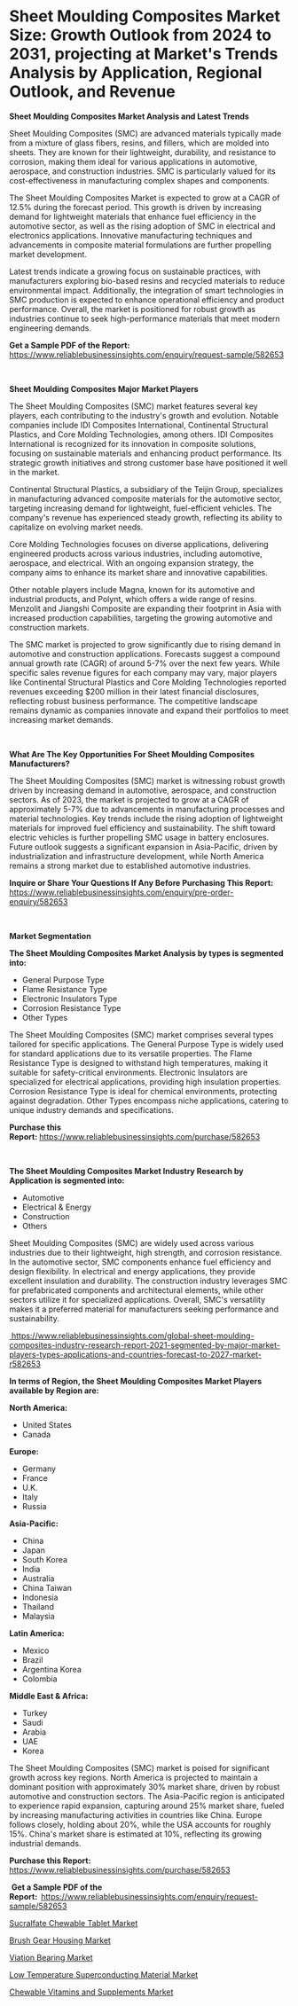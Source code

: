 <p><h1>Sheet Moulding Composites Market Size: Growth Outlook from 2024 to 2031, projecting at Market's Trends Analysis by Application, Regional Outlook, and Revenue</h1></p><p><strong>Sheet Moulding Composites Market Analysis and Latest Trends</strong></p>
<p><p>Sheet Moulding Composites (SMC) are advanced materials typically made from a mixture of glass fibers, resins, and fillers, which are molded into sheets. They are known for their lightweight, durability, and resistance to corrosion, making them ideal for various applications in automotive, aerospace, and construction industries. SMC is particularly valued for its cost-effectiveness in manufacturing complex shapes and components.</p><p>The Sheet Moulding Composites Market is expected to grow at a CAGR of 12.5% during the forecast period. This growth is driven by increasing demand for lightweight materials that enhance fuel efficiency in the automotive sector, as well as the rising adoption of SMC in electrical and electronics applications. Innovative manufacturing techniques and advancements in composite material formulations are further propelling market development. </p><p>Latest trends indicate a growing focus on sustainable practices, with manufacturers exploring bio-based resins and recycled materials to reduce environmental impact. Additionally, the integration of smart technologies in SMC production is expected to enhance operational efficiency and product performance. Overall, the market is positioned for robust growth as industries continue to seek high-performance materials that meet modern engineering demands.</p></p>
<p><strong>Get a Sample PDF of the Report:&nbsp;</strong> <a href="https://www.reliablebusinessinsights.com/enquiry/request-sample/582653?utm_campaign=97&utm_medium=2&utm_source=Github&utm_content=ia&utm_term=09122024&utm_id=sheet-moulding-composites">https://www.reliablebusinessinsights.com/enquiry/request-sample/582653</a></p>
<p>&nbsp;</p>
<p><strong>Sheet Moulding Composites Major Market Players</strong></p>
<p><p>The Sheet Moulding Composites (SMC) market features several key players, each contributing to the industry's growth and evolution. Notable companies include IDI Composites International, Continental Structural Plastics, and Core Molding Technologies, among others. IDI Composites International is recognized for its innovation in composite solutions, focusing on sustainable materials and enhancing product performance. Its strategic growth initiatives and strong customer base have positioned it well in the market.</p><p>Continental Structural Plastics, a subsidiary of the Teijin Group, specializes in manufacturing advanced composite materials for the automotive sector, targeting increasing demand for lightweight, fuel-efficient vehicles. The company's revenue has experienced steady growth, reflecting its ability to capitalize on evolving market needs.</p><p>Core Molding Technologies focuses on diverse applications, delivering engineered products across various industries, including automotive, aerospace, and electrical. With an ongoing expansion strategy, the company aims to enhance its market share and innovative capabilities.</p><p>Other notable players include Magna, known for its automotive and industrial products, and Polynt, which offers a wide range of resins. Menzolit and Jiangshi Composite are expanding their footprint in Asia with increased production capabilities, targeting the growing automotive and construction markets.</p><p>The SMC market is projected to grow significantly due to rising demand in automotive and construction applications. Forecasts suggest a compound annual growth rate (CAGR) of around 5-7% over the next few years. While specific sales revenue figures for each company may vary, major players like Continental Structural Plastics and Core Molding Technologies reported revenues exceeding $200 million in their latest financial disclosures, reflecting robust business performance. The competitive landscape remains dynamic as companies innovate and expand their portfolios to meet increasing market demands.</p></p>
<p>&nbsp;</p>
<p><strong>What Are The Key Opportunities For Sheet Moulding Composites Manufacturers?</strong></p>
<p><p>The Sheet Moulding Composites (SMC) market is witnessing robust growth driven by increasing demand in automotive, aerospace, and construction sectors. As of 2023, the market is projected to grow at a CAGR of approximately 5-7% due to advancements in manufacturing processes and material technologies. Key trends include the rising adoption of lightweight materials for improved fuel efficiency and sustainability. The shift toward electric vehicles is further propelling SMC usage in battery enclosures. Future outlook suggests a significant expansion in Asia-Pacific, driven by industrialization and infrastructure development, while North America remains a strong market due to established automotive industries.</p></p>
<p><strong>Inquire or Share Your Questions If Any Before Purchasing This Report:</strong> <a href="https://www.reliablebusinessinsights.com/enquiry/pre-order-enquiry/582653?utm_campaign=97&utm_medium=2&utm_source=Github&utm_content=ia&utm_term=09122024&utm_id=sheet-moulding-composites">https://www.reliablebusinessinsights.com/enquiry/pre-order-enquiry/582653</a></p>
<p>&nbsp;</p>
<p><strong>Market Segmentation</strong></p>
<p><strong>The Sheet Moulding Composites Market Analysis by types is segmented into:</strong></p>
<p><ul><li>General Purpose Type</li><li>Flame Resistance Type</li><li>Electronic Insulators Type</li><li>Corrosion Resistance Type</li><li>Other Types</li></ul></p>
<p><p>The Sheet Moulding Composites (SMC) market comprises several types tailored for specific applications. The General Purpose Type is widely used for standard applications due to its versatile properties. The Flame Resistance Type is designed to withstand high temperatures, making it suitable for safety-critical environments. Electronic Insulators are specialized for electrical applications, providing high insulation properties. Corrosion Resistance Type is ideal for chemical environments, protecting against degradation. Other Types encompass niche applications, catering to unique industry demands and specifications.</p></p>
<p><strong>Purchase this Report:&nbsp;</strong><a href="https://www.reliablebusinessinsights.com/purchase/582653?utm_campaign=97&utm_medium=2&utm_source=Github&utm_content=ia&utm_term=09122024&utm_id=sheet-moulding-composites">https://www.reliablebusinessinsights.com/purchase/582653</a></p>
<p>&nbsp;</p>
<p><strong>The Sheet Moulding Composites Market Industry Research by Application is segmented into:</strong></p>
<p><ul><li>Automotive</li><li>Electrical & Energy</li><li>Construction</li><li>Others</li></ul></p>
<p><p>Sheet Moulding Composites (SMC) are widely used across various industries due to their lightweight, high strength, and corrosion resistance. In the automotive sector, SMC components enhance fuel efficiency and design flexibility. In electrical and energy applications, they provide excellent insulation and durability. The construction industry leverages SMC for prefabricated components and architectural elements, while other sectors utilize it for specialized applications. Overall, SMC's versatility makes it a preferred material for manufacturers seeking performance and sustainability.</p></p>
<p><a href="https://www.reliablebusinessinsights.com/global-sheet-moulding-composites-industry-research-report-2021-segmented-by-major-market-players-types-applications-and-countries-forecast-to-2027-market-r582653?utm_campaign=97&utm_medium=2&utm_source=Github&utm_content=ia&utm_term=09122024&utm_id=sheet-moulding-composites">&nbsp;https://www.reliablebusinessinsights.com/global-sheet-moulding-composites-industry-research-report-2021-segmented-by-major-market-players-types-applications-and-countries-forecast-to-2027-market-r582653</a></p>
<p><strong>In terms of Region, the Sheet Moulding Composites Market Players available by Region are:</strong></p>
<p>
    <p> <strong> North America: </strong>
        <ul>
            <li>United States</li>
            <li>Canada</li>
        </ul>
        </p> 
    <p> <strong> Europe: </strong>
        <ul>
            <li>Germany</li>
            <li>France</li>
            <li>U.K.</li>
            <li>Italy</li>
            <li>Russia</li>
        </ul>
        </p> 
    <p> <strong> Asia-Pacific: </strong>
        <ul>
            <li>China</li>
            <li>Japan</li>
            <li>South Korea</li>
            <li>India</li>
            <li>Australia</li>
            <li>China Taiwan</li>
            <li>Indonesia</li>
            <li>Thailand</li>
            <li>Malaysia</li>
        </ul>
        </p> 
    <p> <strong> Latin America: </strong>
        <ul>
            <li>Mexico</li>
            <li>Brazil</li>
            <li>Argentina Korea</li>
            <li>Colombia</li>
        </ul>
        </p> 
    <p> <strong> Middle East & Africa: </strong>
        <ul>
            <li>Turkey</li>
            <li>Saudi</li>
            <li>Arabia</li>
            <li>UAE</li>
            <li>Korea</li>
        </ul>
    </p>
    </p>
<p><p>The Sheet Moulding Composites (SMC) market is poised for significant growth across key regions. North America is projected to maintain a dominant position with approximately 30% market share, driven by robust automotive and construction sectors. The Asia-Pacific region is anticipated to experience rapid expansion, capturing around 25% market share, fueled by increasing manufacturing activities in countries like China. Europe follows closely, holding about 20%, while the USA accounts for roughly 15%. China's market share is estimated at 10%, reflecting its growing industrial demands.</p></p>
<p><strong>Purchase this Report: </strong><a href="https://www.reliablebusinessinsights.com/purchase/582653?utm_campaign=97&utm_medium=2&utm_source=Github&utm_content=ia&utm_term=09122024&utm_id=sheet-moulding-composites">https://www.reliablebusinessinsights.com/purchase/582653</a></p>
<p>&nbsp;<strong>Get a Sample PDF of the Report:&nbsp;&nbsp;</strong><a href="https://www.reliablebusinessinsights.com/enquiry/request-sample/582653?utm_campaign=97&utm_medium=2&utm_source=Github&utm_content=ia&utm_term=09122024&utm_id=sheet-moulding-composites">https://www.reliablebusinessinsights.com/enquiry/request-sample/582653</a></p>
<p><strong></strong></p>
<p><p><a href="https://www.linkedin.com/pulse/exploring-sucralfate-chewable-tablet-market-size-share-revenue-w3w5e?utm_campaign=97&utm_medium=2&utm_source=Github&utm_content=ia&utm_term=09122024&utm_id=sheet-moulding-composites">Sucralfate Chewable Tablet Market</a></p><p><a href="https://www.linkedin.com/pulse/examining-brush-gear-housing-market-globally-latest-trends-segmentation-slpne?utm_campaign=97&utm_medium=2&utm_source=Github&utm_content=ia&utm_term=09122024&utm_id=sheet-moulding-composites">Brush Gear Housing Market</a></p><p><a href="https://www.linkedin.com/pulse/viation-bearing-market-trends-detailed-study-its-segmentation-guw6e?utm_campaign=97&utm_medium=2&utm_source=Github&utm_content=ia&utm_term=09122024&utm_id=sheet-moulding-composites">Viation Bearing Market</a></p><p><a href="https://www.linkedin.com/pulse/market-overview-low-temperature-superconducting-material-projected-bfnre?utm_campaign=97&utm_medium=2&utm_source=Github&utm_content=ia&utm_term=09122024&utm_id=sheet-moulding-composites">Low Temperature Superconducting Material Market</a></p><p><a href="https://www.linkedin.com/pulse/success-road-map-growing-chewable-vitamins-supplements-tgq8e?utm_campaign=97&utm_medium=2&utm_source=Github&utm_content=ia&utm_term=09122024&utm_id=sheet-moulding-composites">Chewable Vitamins and Supplements Market</a></p></p>